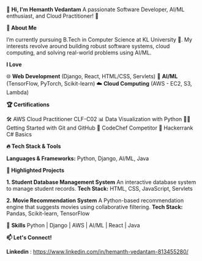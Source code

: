 👋 **Hi, I'm Hemanth Vedantam**
A passionate Software Developer, AI/ML enthusiast, and Cloud Practitioner! 🌟


**🚀 About Me**


I’m currently pursuing B.Tech in Computer Science at KL University 🏫. My interests revolve around building robust software systems, cloud computing, and solving real-world problems using AI/ML.

**I Love**


🌐 **Web Development** (Django, React, HTML/CSS, Servlets)
🤖 **AI/ML** (TensorFlow, PyTorch, Scikit-learn)
☁️ **Cloud Computing** (AWS - EC2, S3, Lambda)


**🏆  Certifications**


🛠️ AWS Cloud Practitioner CLF-C02
📊 Data Visualization with Python
🤹‍♂️ Getting Started with Git and GitHub
🏅 CodeChef Competitor
🏅 Hackerrank C# Basics


**🔥 Tech Stack & Tools**

**Languages & Frameworks:** Python, Django, AI/ML, Java


**🌟 Highlighted Projects**


**1. Student Database Management System**
An interactive database system to manage student records.
**Tech Stack:**  HTML, CSS, JavaScript, Servlets

**2. Movie Recommendation System**
A Python-based recommendation engine that suggests movies using collaborative filtering.
**Tech Stack:** Pandas, Scikit-learn, TensorFlow


🚀 **Skills**
Python | Django | AWS | AI/ML | React | Java


**📫 Let's Connect!**

**Linkedin** : https://www.linkedin.com/in/hemanth-vedantam-813455280/
